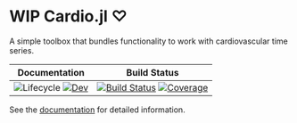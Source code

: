 # WIP Cardio.jl ♡

A simple toolbox that bundles functionality to work with cardiovascular time series. 


| **Documentation**                                                               | **Build Status**                                                                                |
|:-------------------------------------------------------------------------------:|:-----------------------------------------------------------------------------------------------:|
| <!--[![Stable](https://img.shields.io/badge/docs-stable-blue.svg)](https://mapi1.github.io/Cardio.jl/stable)-->![Lifecycle](https://img.shields.io/badge/lifecycle-experimental-orange.svg) [![Dev](https://img.shields.io/badge/docs-dev-blue.svg)](https://mapi1.github.io/Cardio.jl/dev) | [![Build Status](https://github.com/mapi1/Cardio.jl/workflows/CI_on_master/badge.svg)](https://github.com/mapi1/Cardio.jl/actions?workflow=CI_on_master) [![Coverage](https://codecov.io/gh/mapi1/Cardio.jl/branch/master/graph/badge.svg)](https://codecov.io/gh/mapi1/Cardio.jl) |


See the [documentation](https://mapi1.github.io/Cardio.jl/dev) for detailed information.

